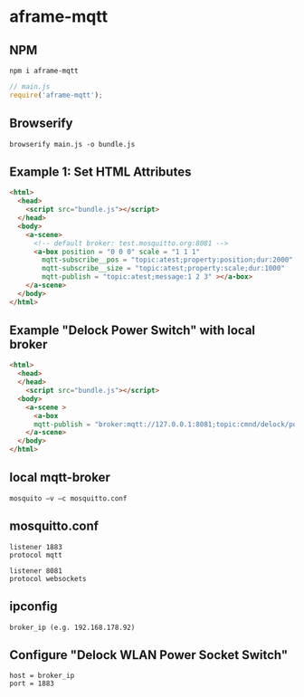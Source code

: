 # aframe-mqtt

## NPM

```
npm i aframe-mqtt
```

```javascript
// main.js
require('aframe-mqtt');
```

## Browserify

```
browserify main.js -o bundle.js
```

## Example 1: Set HTML Attributes

```html
<html>
  <head>
	<script src="bundle.js"></script>
  </head>
  <body>
    <a-scene>
	  <!-- default broker: test.mosquitto.org:8081 -->
      <a-box position = "0 0 0" scale = "1 1 1"
		mqtt-subscribe__pos = "topic:atest;property:position;dur:2000"
		mqtt-subscribe__size = "topic:atest;property:scale;dur:1000"		
		mqtt-publish = "topic:atest;message:1 2 3" ></a-box>
    </a-scene>
  </body>
</html>
```

## Example "Delock Power Switch" with local broker

```html
<html>
  <head>
  </head>
    <script src="bundle.js"></script>  
  <body>
    <a-scene >
      <a-box 
	  mqtt-publish = "broker:mqtt://127.0.0.1:8081;topic:cmnd/delock/power;message:TOGGLE" ></a-box>  
    </a-scene>
  </body>
</html>
```

## local mqtt-broker

```
mosquito –v –c mosquitto.conf
```

## mosquitto.conf

```
listener 1883
protocol mqtt

listener 8081
protocol websockets
```

## ipconfig

```
broker_ip (e.g. 192.168.178.92)
```

## Configure "Delock WLAN Power Socket Switch"

```
host = broker_ip
port = 1883
```